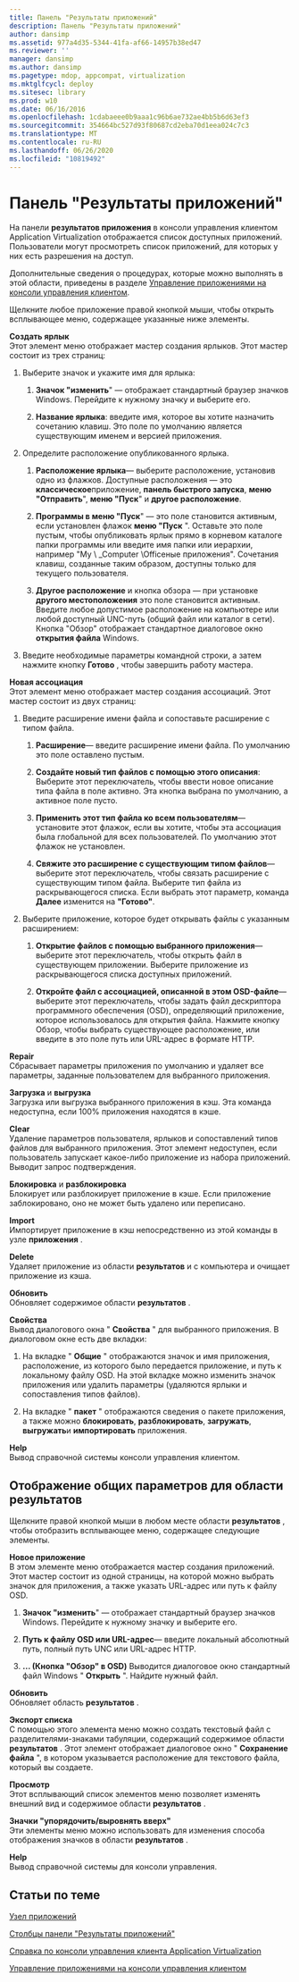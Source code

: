 ```yaml
---
title: Панель "Результаты приложений"
description: Панель "Результаты приложений"
author: dansimp
ms.assetid: 977a4d35-5344-41fa-af66-14957b38ed47
ms.reviewer: ''
manager: dansimp
ms.author: dansimp
ms.pagetype: mdop, appcompat, virtualization
ms.mktglfcycl: deploy
ms.sitesec: library
ms.prod: w10
ms.date: 06/16/2016
ms.openlocfilehash: 1cdabaeee0b9aaa1c96b6ae732ae4bb5b6d63ef3
ms.sourcegitcommit: 354664bc527d93f80687cd2eba70d1eea024c7c3
ms.translationtype: MT
ms.contentlocale: ru-RU
ms.lasthandoff: 06/26/2020
ms.locfileid: "10819492"
---
```

# Панель "Результаты приложений"


На панели **результатов приложения** в консоли управления клиентом Application Virtualization отображается список доступных приложений. Пользователи могут просмотреть список приложений, для которых у них есть разрешения на доступ.

Дополнительные сведения о процедурах, которые можно выполнять в этой области, приведены в разделе [Управление приложениями на консоли управления клиентом](how-to-manage-applications-in-the-client-management-console.md).

Щелкните любое приложение правой кнопкой мыши, чтобы открыть всплывающее меню, содержащее указанные ниже элементы.

<a href="" id="new-shortcut"></a>**Создать ярлык**  
Этот элемент меню отображает мастер создания ярлыков. Этот мастер состоит из трех страниц:

1.  Выберите значок и укажите имя для ярлыка:

    1.  **Значок "изменить**" — отображает стандартный браузер значков Windows. Перейдите к нужному значку и выберите его.

    2.  **Название ярлыка**: введите имя, которое вы хотите назначить сочетанию клавиш. Это поле по умолчанию является существующим именем и версией приложения.

2.  Определите расположение опубликованного ярлыка.

    1.  **Расположение ярлыка**— выберите расположение, установив одно из флажков. Доступные расположения — это **классическое**приложение, **панель быстрого запуска**, **меню "Отправить**", **меню "Пуск**" и **другое расположение**.

    2.  **Программы в меню "Пуск**" — это поле становится активным, если установлен флажок **меню "Пуск** ". Оставьте это поле пустым, чтобы опубликовать ярлык прямо в корневом каталоге папки программы или введите имя папки или иерархии, например "My \ _Computer \\Officeные приложения". Сочетания клавиш, созданные таким образом, доступны только для текущего пользователя.

    3.  **Другое расположение** и кнопка обзора — при установке **другого местоположения** это поле становится активным. Введите любое допустимое расположение на компьютере или любой доступный UNC-путь (общий файл или каталог в сети). Кнопка "Обзор" отображает стандартное диалоговое окно **открытия файла** Windows.

3.  Введите необходимые параметры командной строки, а затем нажмите кнопку **Готово** , чтобы завершить работу мастера.

<a href="" id="new-association"></a>**Новая ассоциация**  
Этот элемент меню отображает мастер создания ассоциаций. Этот мастер состоит из двух страниц:

1.  Введите расширение имени файла и сопоставьте расширение с типом файла.

    1.  **Расширение**— введите расширение имени файла. По умолчанию это поле оставлено пустым.

    2.  **Создайте новый тип файлов с помощью этого описания**: Выберите этот переключатель, чтобы ввести новое описание типа файла в поле активно. Эта кнопка выбрана по умолчанию, а активное поле пусто.

    3.  **Применить этот тип файла ко всем пользователям**— установите этот флажок, если вы хотите, чтобы эта ассоциация была глобальной для всех пользователей. По умолчанию этот флажок не установлен.

    4.  **Свяжите это расширение с существующим типом файлов**— выберите этот переключатель, чтобы связать расширение с существующим типом файла. Выберите тип файла из раскрывающегося списка. Если выбрать этот параметр, команда **Далее** изменится на **"Готово"**.

2.  Выберите приложение, которое будет открывать файлы с указанным расширением:

    1.  **Открытие файлов с помощью выбранного приложения**— выберите этот переключатель, чтобы открыть файл в существующем приложении. Выберите приложение из раскрывающегося списка доступных приложений.

    2.  **Откройте файл с ассоциацией, описанной в этом OSD-файле**— выберите этот переключатель, чтобы задать файл дескриптора программного обеспечения (OSD), определяющий приложение, которое использовалось для открытия файла. Нажмите кнопку Обзор, чтобы выбрать существующее расположение, или введите в это поле путь или URL-адрес в формате HTTP.

<a href="" id="repair"></a>**Repair**  
Сбрасывает параметры приложения по умолчанию и удаляет все параметры, заданные пользователем для выбранного приложения.

<a href="" id="load-or-unload"></a>**Загрузка** и **выгрузка**  
Загрузка или выгрузка выбранного приложения в кэш. Эта команда недоступна, если 100% приложения находятся в кэше.

<a href="" id="clear"></a>**Clear**  
Удаление параметров пользователя, ярлыков и сопоставлений типов файлов для выбранного приложения. Этот элемент недоступен, если пользователь запускает какое-либо приложение из набора приложений. Выводит запрос подтверждения.

<a href="" id="lock-or-unlock"></a>**Блокировка** и **разблокировка**  
Блокирует или разблокирует приложение в кэше. Если приложение заблокировано, оно не может быть удалено или переписано.

<a href="" id="import"></a>**Import**  
Импортирует приложение в кэш непосредственно из этой команды в узле **приложения** .

<a href="" id="delete"></a>**Delete**  
Удаляет приложение из области **результатов** и с компьютера и очищает приложение из кэша.

<a href="" id="refresh"></a>**Обновить**  
Обновляет содержимое области **результатов** .

<a href="" id="properties"></a>**Свойства**  
Вывод диалогового окна " **Свойства** " для выбранного приложения. В диалоговом окне есть две вкладки:

1.  На вкладке " **Общие** " отображаются значок и имя приложения, расположение, из которого было передается приложение, и путь к локальному файлу OSD. На этой вкладке можно изменить значок приложения или удалить параметры (удаляются ярлыки и сопоставления типов файлов).

2.  На вкладке " **пакет** " отображаются сведения о пакете приложения, а также можно **блокировать**, **разблокировать**, **загружать**, **выгружать**и **импортировать** приложения.

<a href="" id="help"></a>**Help**  
Вывод справочной системы консоли управления клиентом.

## Отображение общих параметров для области результатов


Щелкните правой кнопкой мыши в любом месте области **результатов** , чтобы отобразить всплывающее меню, содержащее следующие элементы.

<a href="" id="new-application"></a>**Новое приложение**  
В этом элементе меню отображается мастер создания приложений. Этот мастер состоит из одной страницы, на которой можно выбрать значок для приложения, а также указать URL-адрес или путь к файлу OSD.

1.  **Значок "изменить**" — отображает стандартный браузер значков Windows. Перейдите к нужному значку и выберите его.

2.  **Путь к файлу OSD или URL-адрес**— введите локальный абсолютный путь, полный путь UNC или URL-адрес HTTP.

3.  **... (Кнопка "Обзор" в OSD)** Выводится диалоговое окно стандартный файл Windows " **Открыть** ". Найдите нужный файл.

<a href="" id="refresh"></a>**Обновить**  
Обновляет область **результатов** .

<a href="" id="export-list"></a>**Экспорт списка**  
С помощью этого элемента меню можно создать текстовый файл с разделителями-знаками табуляции, содержащий содержимое области **результатов** . Этот элемент отображает диалоговое окно " **Сохранение файла** ", в котором указывается расположение для текстового файла, который вы создаете.

<a href="" id="view"></a>**Просмотр**  
Этот всплывающий список элементов меню позволяет изменять внешний вид и содержимое области **результатов** .

<a href="" id="arrange-line-up-icons"></a>**Значки "упорядочить/выровнять вверх"**  
Эти элементы меню можно использовать для изменения способа отображения значков в области **результатов** .

<a href="" id="help"></a>**Help**  
Вывод справочной системы для консоли управления.

## Статьи по теме


[Узел приложений](applications-node.md)

[Столбцы панели "Результаты приложений"](applications-results-pane-columns.md)

[Справка по консоли управления клиента Application Virtualization](application-virtualization-client-management-console-reference.md)

[Управление приложениями на консоли управления клиентом](how-to-manage-applications-in-the-client-management-console.md)

 

 





